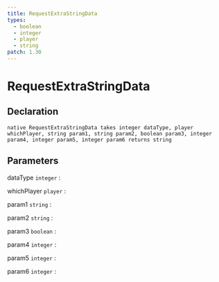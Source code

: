 ```yaml
---
title: RequestExtraStringData
types:
  - boolean
  - integer
  - player
  - string
patch: 1.30
---
```


# RequestExtraStringData

## Declaration

```jass
native RequestExtraStringData takes integer dataType, player whichPlayer, string param1, string param2, boolean param3, integer param4, integer param5, integer param6 returns string
```

## Parameters
dataType `integer`
: 

whichPlayer `player`
: 

param1 `string`
: 

param2 `string`
: 

param3 `boolean`
: 

param4 `integer`
: 

param5 `integer`
: 

param6 `integer`
: 
